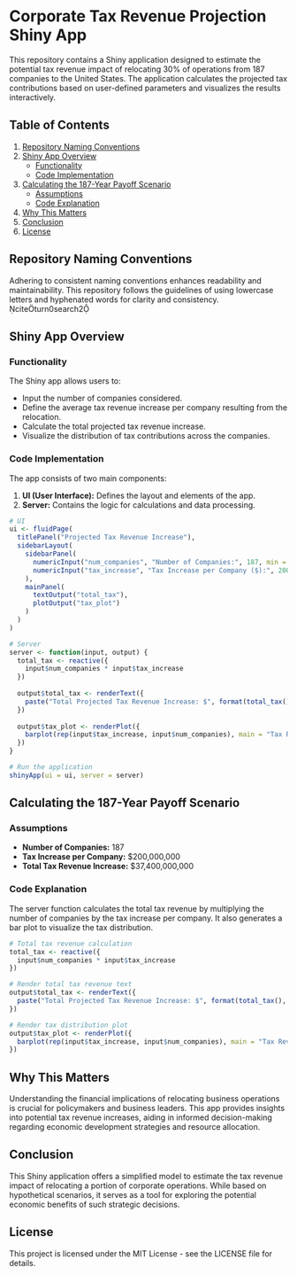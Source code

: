 # Corporate Tax Revenue Projection Shiny App

This repository contains a Shiny application designed to estimate the potential tax revenue impact of relocating 30% of operations from 187 companies to the United States. The application calculates the projected tax contributions based on user-defined parameters and visualizes the results interactively.

## Table of Contents

1. [Repository Naming Conventions](#repository-naming-conventions)
2. [Shiny App Overview](#shiny-app-overview)
   - [Functionality](#functionality)
   - [Code Implementation](#code-implementation)
3. [Calculating the 187-Year Payoff Scenario](#calculating-the-187-year-payoff-scenario)
   - [Assumptions](#assumptions)
   - [Code Explanation](#code-explanation)
4. [Why This Matters](#why-this-matters)
5. [Conclusion](#conclusion)
6. [License](#license)

## Repository Naming Conventions

Adhering to consistent naming conventions enhances readability and maintainability. This repository follows the guidelines of using lowercase letters and hyphenated words for clarity and consistency. citeturn0search2

## Shiny App Overview

### Functionality

The Shiny app allows users to:

- Input the number of companies considered.
- Define the average tax revenue increase per company resulting from the relocation.
- Calculate the total projected tax revenue increase.
- Visualize the distribution of tax contributions across the companies.

### Code Implementation

The app consists of two main components:

1. **UI (User Interface):** Defines the layout and elements of the app.
2. **Server:** Contains the logic for calculations and data processing.

```r
# UI
ui <- fluidPage(
  titlePanel("Projected Tax Revenue Increase"),
  sidebarLayout(
    sidebarPanel(
      numericInput("num_companies", "Number of Companies:", 187, min = 1),
      numericInput("tax_increase", "Tax Increase per Company ($):", 200000000, min = 0)
    ),
    mainPanel(
      textOutput("total_tax"),
      plotOutput("tax_plot")
    )
  )
)

# Server
server <- function(input, output) {
  total_tax <- reactive({
    input$num_companies * input$tax_increase
  })
  
  output$total_tax <- renderText({
    paste("Total Projected Tax Revenue Increase: $", format(total_tax(), big.mark = ","))
  })
  
  output$tax_plot <- renderPlot({
    barplot(rep(input$tax_increase, input$num_companies), main = "Tax Revenue Distribution", ylab = "Tax Increase ($)")
  })
}

# Run the application
shinyApp(ui = ui, server = server)
```

## Calculating the 187-Year Payoff Scenario

### Assumptions

- **Number of Companies:** 187
- **Tax Increase per Company:** $200,000,000
- **Total Tax Revenue Increase:** $37,400,000,000

### Code Explanation

The server function calculates the total tax revenue by multiplying the number of companies by the tax increase per company. It also generates a bar plot to visualize the tax distribution.

```r
# Total tax revenue calculation
total_tax <- reactive({
  input$num_companies * input$tax_increase
})

# Render total tax revenue text
output$total_tax <- renderText({
  paste("Total Projected Tax Revenue Increase: $", format(total_tax(), big.mark = ","))
})

# Render tax distribution plot
output$tax_plot <- renderPlot({
  barplot(rep(input$tax_increase, input$num_companies), main = "Tax Revenue Distribution", ylab = "Tax Increase ($)")
})
```

## Why This Matters

Understanding the financial implications of relocating business operations is crucial for policymakers and business leaders. This app provides insights into potential tax revenue increases, aiding in informed decision-making regarding economic development strategies and resource allocation.

## Conclusion

This Shiny application offers a simplified model to estimate the tax revenue impact of relocating a portion of corporate operations. While based on hypothetical scenarios, it serves as a tool for exploring the potential economic benefits of such strategic decisions.

## License

This project is licensed under the MIT License - see the LICENSE file for details. 
